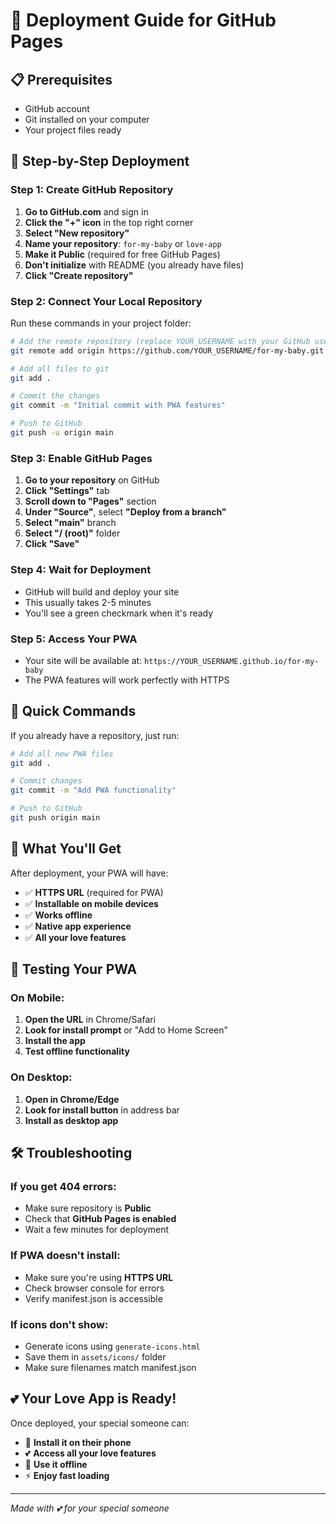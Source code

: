 # 🚀 Deployment Guide for GitHub Pages

## 📋 Prerequisites
- GitHub account
- Git installed on your computer
- Your project files ready

## 🎯 Step-by-Step Deployment

### Step 1: Create GitHub Repository
1. **Go to GitHub.com** and sign in
2. **Click the "+" icon** in the top right corner
3. **Select "New repository"**
4. **Name your repository**: `for-my-baby` or `love-app`
5. **Make it Public** (required for free GitHub Pages)
6. **Don't initialize** with README (you already have files)
7. **Click "Create repository"**

### Step 2: Connect Your Local Repository
Run these commands in your project folder:

```bash
# Add the remote repository (replace YOUR_USERNAME with your GitHub username)
git remote add origin https://github.com/YOUR_USERNAME/for-my-baby.git

# Add all files to git
git add .

# Commit the changes
git commit -m "Initial commit with PWA features"

# Push to GitHub
git push -u origin main
```

### Step 3: Enable GitHub Pages
1. **Go to your repository** on GitHub
2. **Click "Settings"** tab
3. **Scroll down to "Pages"** section
4. **Under "Source"**, select **"Deploy from a branch"**
5. **Select "main"** branch
6. **Select "/ (root)"** folder
7. **Click "Save"**

### Step 4: Wait for Deployment
- GitHub will build and deploy your site
- This usually takes 2-5 minutes
- You'll see a green checkmark when it's ready

### Step 5: Access Your PWA
- Your site will be available at: `https://YOUR_USERNAME.github.io/for-my-baby`
- The PWA features will work perfectly with HTTPS

## 🔧 Quick Commands

If you already have a repository, just run:

```bash
# Add all new PWA files
git add .

# Commit changes
git commit -m "Add PWA functionality"

# Push to GitHub
git push origin main
```

## 🎉 What You'll Get

After deployment, your PWA will have:
- ✅ **HTTPS URL** (required for PWA)
- ✅ **Installable on mobile devices**
- ✅ **Works offline**
- ✅ **Native app experience**
- ✅ **All your love features**

## 📱 Testing Your PWA

### On Mobile:
1. **Open the URL** in Chrome/Safari
2. **Look for install prompt** or "Add to Home Screen"
3. **Install the app**
4. **Test offline functionality**

### On Desktop:
1. **Open in Chrome/Edge**
2. **Look for install button** in address bar
3. **Install as desktop app**

## 🛠️ Troubleshooting

### If you get 404 errors:
- Make sure repository is **Public**
- Check that **GitHub Pages is enabled**
- Wait a few minutes for deployment

### If PWA doesn't install:
- Make sure you're using **HTTPS URL**
- Check browser console for errors
- Verify manifest.json is accessible

### If icons don't show:
- Generate icons using `generate-icons.html`
- Save them in `assets/icons/` folder
- Make sure filenames match manifest.json

## 💕 Your Love App is Ready!

Once deployed, your special someone can:
- 📱 **Install it on their phone**
- 💕 **Access all your love features**
- 🔄 **Use it offline**
- ⚡ **Enjoy fast loading**

---

*Made with 💕 for your special someone* 